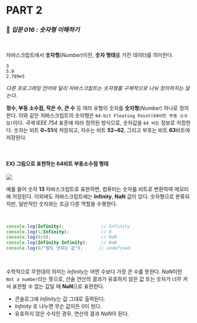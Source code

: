 # PART 2

###  :pencil: ***입문 016 :  숫자형 이해하기***

<br>

자바스크립트에서 **숫자형**(*Number*)이란, **숫자 형태**를 가진 데이터를 의미한다.

```
3
5.0
2.789e5
```

_다른 프로그래밍 언어와 달리 자바스크립트는 숫자형를 구체적으로 나눠 정의하지는 않는다._

**정수, 부동 소수점, 작은 수, 큰 수** 등 여러 유형의 숫자를 **숫자형**(*Number*) 하나로 정의한다. 이와 같은 자바스크립트의 숫자형은 `64-bit Floating Point(64비트 부동 소수점)`이다. _국제 IEEE 754_ 표준에 따라 정의된 방식으로, 숫자값을 `64 비트` 정보로 저장한다. 숫자는 비트 **0~51**에 저장되고, 지수는 비트 **52~62**, 그리고 부호는 비트 **63**비트에 저장된다.

<br>

#### EX) 그림으로 표현하는 64비트 부동소수점 형태

![](https://github.com/ohtaekwon/TIL-JavaScript/blob/master/JavaScript-200%EC%A0%9C/img/016_1.png?raw=true)

예를 들어 숫자 **13** 자바스크립트로 표현하면, 컴퓨터는 숫자를 비트로 변환하여 메모리에 저장된다. 이외에도 자바스크립트에는 **Infinity**, **NaN** 값이 있다. 숫자형으로 분류되지만, 일반적인 숫자와는 조금 다른 역할을 수행한다.

<br>

```javascript
console.log(Infinity);				// Infinity
console.log(1/Infinity);			// 0
console.log(0/0);					// NaN
console.log(Infinity-Infinity);		// NaN
console.log(0/"말도 안되는 값");		// undefined
```

<br>

수학적으로 무한대의 의미는 *Infinity*는 어떤 수보다 가장 큰 수를 뜻한다. *NaN*이란 `Not a number`라는 뜻으로, 산술 연산의 결과가 유효하지 않은 값 또는 숫자가 너무 커서 표현할 수 없는 값일 때 **NaN**으로 표현한다.

- 콘솔로그에 *Infinity*는 값 그대로 출력된다.
- *Infinity* 로 나누면 무슨 값이든 0이 된다.
- 유효하지 않은 수식인 경우, 연산의 결과 *NaN*이 된다.



